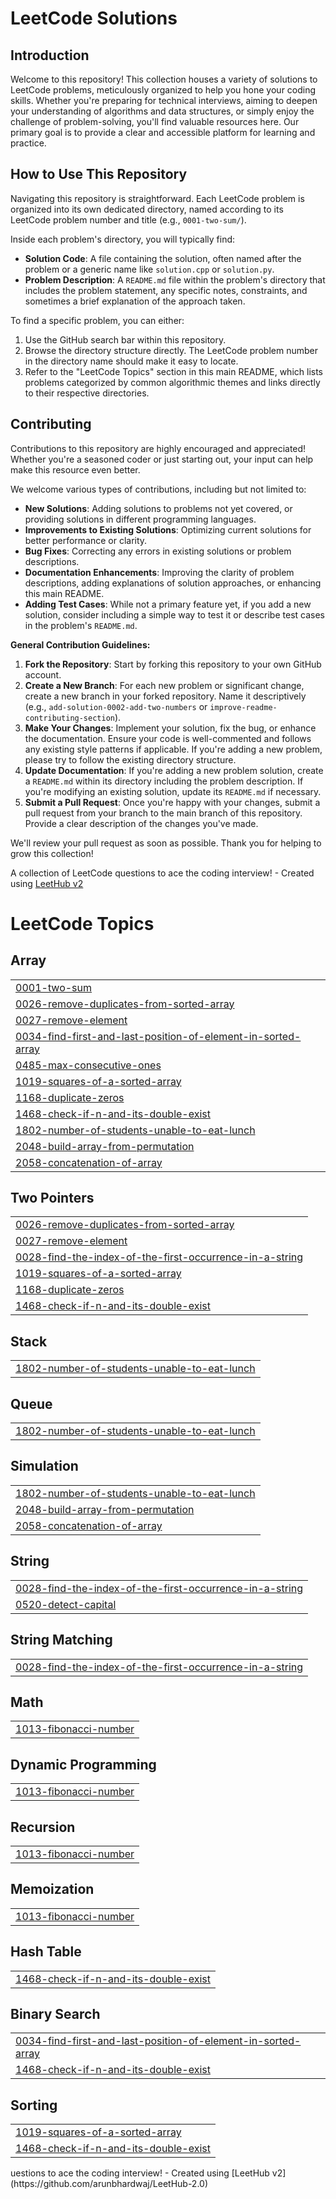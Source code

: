 # LeetCode Solutions

## Introduction

Welcome to this repository! This collection houses a variety of solutions to LeetCode problems, meticulously organized to help you hone your coding skills. Whether you're preparing for technical interviews, aiming to deepen your understanding of algorithms and data structures, or simply enjoy the challenge of problem-solving, you'll find valuable resources here. Our primary goal is to provide a clear and accessible platform for learning and practice.

## How to Use This Repository

Navigating this repository is straightforward. Each LeetCode problem is organized into its own dedicated directory, named according to its LeetCode problem number and title (e.g., `0001-two-sum/`).

Inside each problem's directory, you will typically find:
*   **Solution Code**: A file containing the solution, often named after the problem or a generic name like `solution.cpp` or `solution.py`.
*   **Problem Description**: A `README.md` file within the problem's directory that includes the problem statement, any specific notes, constraints, and sometimes a brief explanation of the approach taken.

To find a specific problem, you can either:
1.  Use the GitHub search bar within this repository.
2.  Browse the directory structure directly. The LeetCode problem number in the directory name should make it easy to locate.
3.  Refer to the "LeetCode Topics" section in this main README, which lists problems categorized by common algorithmic themes and links directly to their respective directories.

## Contributing

Contributions to this repository are highly encouraged and appreciated! Whether you're a seasoned coder or just starting out, your input can help make this resource even better.

We welcome various types of contributions, including but not limited to:
*   **New Solutions**: Adding solutions to problems not yet covered, or providing solutions in different programming languages.
*   **Improvements to Existing Solutions**: Optimizing current solutions for better performance or clarity.
*   **Bug Fixes**: Correcting any errors in existing solutions or problem descriptions.
*   **Documentation Enhancements**: Improving the clarity of problem descriptions, adding explanations of solution approaches, or enhancing this main README.
*   **Adding Test Cases**: While not a primary feature yet, if you add a new solution, consider including a simple way to test it or describe test cases in the problem's `README.md`.

**General Contribution Guidelines:**
1.  **Fork the Repository**: Start by forking this repository to your own GitHub account.
2.  **Create a New Branch**: For each new problem or significant change, create a new branch in your forked repository. Name it descriptively (e.g., `add-solution-0002-add-two-numbers` or `improve-readme-contributing-section`).
3.  **Make Your Changes**: Implement your solution, fix the bug, or enhance the documentation. Ensure your code is well-commented and follows any existing style patterns if applicable. If you're adding a new problem, please try to follow the existing directory structure.
4.  **Update Documentation**: If you're adding a new problem solution, create a `README.md` within its directory including the problem description. If you're modifying an existing solution, update its `README.md` if necessary.
5.  **Submit a Pull Request**: Once you're happy with your changes, submit a pull request from your branch to the main branch of this repository. Provide a clear description of the changes you've made.

We'll review your pull request as soon as possible. Thank you for helping to grow this collection!

A collection of LeetCode questions to ace the coding interview! - Created using [LeetHub v2](https://github.com/arunbhardwaj/LeetHub-2.0)
<!---LeetCode Topics Start-->
# LeetCode Topics
## Array
|  |
| ------- |
| [0001-two-sum](https://github.com/sidharth756/LeetCode/tree/master/0001-two-sum) |
| [0026-remove-duplicates-from-sorted-array](https://github.com/sidharth756/LeetCode/tree/master/0026-remove-duplicates-from-sorted-array) |
| [0027-remove-element](https://github.com/sidharth756/LeetCode/tree/master/0027-remove-element) |
| [0034-find-first-and-last-position-of-element-in-sorted-array](https://github.com/sidharth756/LeetCode/tree/master/0034-find-first-and-last-position-of-element-in-sorted-array) |
| [0485-max-consecutive-ones](https://github.com/sidharth756/LeetCode/tree/master/0485-max-consecutive-ones) |
| [1019-squares-of-a-sorted-array](https://github.com/sidharth756/LeetCode/tree/master/1019-squares-of-a-sorted-array) |
| [1168-duplicate-zeros](https://github.com/sidharth756/LeetCode/tree/master/1168-duplicate-zeros) |
| [1468-check-if-n-and-its-double-exist](https://github.com/sidharth756/LeetCode/tree/master/1468-check-if-n-and-its-double-exist) |
| [1802-number-of-students-unable-to-eat-lunch](https://github.com/sidharth756/LeetCode/tree/master/1802-number-of-students-unable-to-eat-lunch) |
| [2048-build-array-from-permutation](https://github.com/sidharth756/LeetCode/tree/master/2048-build-array-from-permutation) |
| [2058-concatenation-of-array](https://github.com/sidharth756/LeetCode/tree/master/2058-concatenation-of-array) |
## Two Pointers
|  |
| ------- |
| [0026-remove-duplicates-from-sorted-array](https://github.com/sidharth756/LeetCode/tree/master/0026-remove-duplicates-from-sorted-array) |
| [0027-remove-element](https://github.com/sidharth756/LeetCode/tree/master/0027-remove-element) |
| [0028-find-the-index-of-the-first-occurrence-in-a-string](https://github.com/sidharth756/LeetCode/tree/master/0028-find-the-index-of-the-first-occurrence-in-a-string) |
| [1019-squares-of-a-sorted-array](https://github.com/sidharth756/LeetCode/tree/master/1019-squares-of-a-sorted-array) |
| [1168-duplicate-zeros](https://github.com/sidharth756/LeetCode/tree/master/1168-duplicate-zeros) |
| [1468-check-if-n-and-its-double-exist](https://github.com/sidharth756/LeetCode/tree/master/1468-check-if-n-and-its-double-exist) |
## Stack
|  |
| ------- |
| [1802-number-of-students-unable-to-eat-lunch](https://github.com/sidharth756/LeetCode/tree/master/1802-number-of-students-unable-to-eat-lunch) |
## Queue
|  |
| ------- |
| [1802-number-of-students-unable-to-eat-lunch](https://github.com/sidharth756/LeetCode/tree/master/1802-number-of-students-unable-to-eat-lunch) |
## Simulation
|  |
| ------- |
| [1802-number-of-students-unable-to-eat-lunch](https://github.com/sidharth756/LeetCode/tree/master/1802-number-of-students-unable-to-eat-lunch) |
| [2048-build-array-from-permutation](https://github.com/sidharth756/LeetCode/tree/master/2048-build-array-from-permutation) |
| [2058-concatenation-of-array](https://github.com/sidharth756/LeetCode/tree/master/2058-concatenation-of-array) |
## String
|  |
| ------- |
| [0028-find-the-index-of-the-first-occurrence-in-a-string](https://github.com/sidharth756/LeetCode/tree/master/0028-find-the-index-of-the-first-occurrence-in-a-string) |
| [0520-detect-capital](https://github.com/sidharth756/LeetCode/tree/master/0520-detect-capital) |
## String Matching
|  |
| ------- |
| [0028-find-the-index-of-the-first-occurrence-in-a-string](https://github.com/sidharth756/LeetCode/tree/master/0028-find-the-index-of-the-first-occurrence-in-a-string) |
## Math
|  |
| ------- |
| [1013-fibonacci-number](https://github.com/sidharth756/LeetCode/tree/master/1013-fibonacci-number) |
## Dynamic Programming
|  |
| ------- |
| [1013-fibonacci-number](https://github.com/sidharth756/LeetCode/tree/master/1013-fibonacci-number) |
## Recursion
|  |
| ------- |
| [1013-fibonacci-number](https://github.com/sidharth756/LeetCode/tree/master/1013-fibonacci-number) |
## Memoization
|  |
| ------- |
| [1013-fibonacci-number](https://github.com/sidharth756/LeetCode/tree/master/1013-fibonacci-number) |
## Hash Table
|  |
| ------- |
| [1468-check-if-n-and-its-double-exist](https://github.com/sidharth756/LeetCode/tree/master/1468-check-if-n-and-its-double-exist) |
## Binary Search
|  |
| ------- |
| [0034-find-first-and-last-position-of-element-in-sorted-array](https://github.com/sidharth756/LeetCode/tree/master/0034-find-first-and-last-position-of-element-in-sorted-array) |
| [1468-check-if-n-and-its-double-exist](https://github.com/sidharth756/LeetCode/tree/master/1468-check-if-n-and-its-double-exist) |
## Sorting
|  |
| ------- |
| [1019-squares-of-a-sorted-array](https://github.com/sidharth756/LeetCode/tree/master/1019-squares-of-a-sorted-array) |
| [1468-check-if-n-and-its-double-exist](https://github.com/sidharth756/LeetCode/tree/master/1468-check-if-n-and-its-double-exist) |
<!---LeetCode Topics End-->uestions to ace the coding interview! - Created using [LeetHub v2](https://github.com/arunbhardwaj/LeetHub-2.0)
<!---LeetCode Topics Start-->
